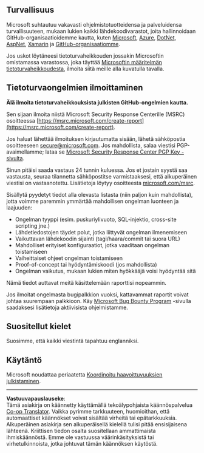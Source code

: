 <!--
CO_OP_TRANSLATOR_METADATA:
{
  "original_hash": "5e1b8da31aae9cca3d53ad243fa3365a",
  "translation_date": "2025-09-04T23:16:51+00:00",
  "source_file": "SECURITY.md",
  "language_code": "fi"
}
-->
## Turvallisuus

Microsoft suhtautuu vakavasti ohjelmistotuotteidensa ja palveluidensa turvallisuuteen, mukaan lukien kaikki lähdekoodivarastot, joita hallinnoidaan GitHub-organisaatioidemme kautta, kuten [Microsoft](https://github.com/Microsoft), [Azure](https://github.com/Azure), [DotNet](https://github.com/dotnet), [AspNet](https://github.com/aspnet), [Xamarin](https://github.com/xamarin) ja [GitHub-organisaatiomme](https://opensource.microsoft.com/).

Jos uskot löytäneesi tietoturvaheikkouden jossakin Microsoftin omistamassa varastossa, joka täyttää [Microsoftin määritelmän tietoturvaheikkoudesta](https://docs.microsoft.com/previous-versions/tn-archive/cc751383(v=technet.10)?WT.mc_id=academic-77952-leestott), ilmoita siitä meille alla kuvatulla tavalla.

## Tietoturvaongelmien ilmoittaminen

**Älä ilmoita tietoturvaheikkouksista julkisten GitHub-ongelmien kautta.**

Sen sijaan ilmoita niistä Microsoft Security Response Centerille (MSRC) osoitteessa [https://msrc.microsoft.com/create-report](https://msrc.microsoft.com/create-report).

Jos haluat lähettää ilmoituksen kirjautumatta sisään, lähetä sähköpostia osoitteeseen [secure@microsoft.com](mailto:secure@microsoft.com). Jos mahdollista, salaa viestisi PGP-avaimellamme; lataa se [Microsoft Security Response Center PGP Key -sivulta](https://www.microsoft.com/en-us/msrc/pgp-key-msrc).

Sinun pitäisi saada vastaus 24 tunnin kuluessa. Jos et jostain syystä saa vastausta, seuraa tilannetta sähköpostitse varmistaaksesi, että alkuperäinen viestisi on vastaanotettu. Lisätietoja löytyy osoitteesta [microsoft.com/msrc](https://www.microsoft.com/msrc).

Sisällytä pyydetyt tiedot alla olevasta listasta (niin paljon kuin mahdollista), jotta voimme paremmin ymmärtää mahdollisen ongelman luonteen ja laajuuden:

  * Ongelman tyyppi (esim. puskuriylivuoto, SQL-injektio, cross-site scripting jne.)
  * Lähdetiedostojen täydet polut, jotka liittyvät ongelman ilmenemiseen
  * Vaikuttavan lähdekoodin sijainti (tagi/haara/commit tai suora URL)
  * Mahdolliset erityiset konfiguraatiot, jotka vaaditaan ongelman toistamiseen
  * Vaiheittaiset ohjeet ongelman toistamiseen
  * Proof-of-concept tai hyödyntämiskoodi (jos mahdollista)
  * Ongelman vaikutus, mukaan lukien miten hyökkääjä voisi hyödyntää sitä

Nämä tiedot auttavat meitä käsittelemään raporttisi nopeammin.

Jos ilmoitat ongelmasta bugipalkkion vuoksi, kattavammat raportit voivat johtaa suurempaan palkkioon. Käy [Microsoft Bug Bounty Program](https://microsoft.com/msrc/bounty) -sivulla saadaksesi lisätietoja aktiivisista ohjelmistamme.

## Suositellut kielet

Suosimme, että kaikki viestintä tapahtuu englanniksi.

## Käytäntö

Microsoft noudattaa periaatetta [Koordinoitu haavoittuvuuksien julkistaminen](https://www.microsoft.com/en-us/msrc/cvd).

---

**Vastuuvapauslauseke**:  
Tämä asiakirja on käännetty käyttämällä tekoälypohjaista käännöspalvelua [Co-op Translator](https://github.com/Azure/co-op-translator). Vaikka pyrimme tarkkuuteen, huomioithan, että automaattiset käännökset voivat sisältää virheitä tai epätarkkuuksia. Alkuperäinen asiakirja sen alkuperäisellä kielellä tulisi pitää ensisijaisena lähteenä. Kriittisen tiedon osalta suositellaan ammattimaista ihmiskäännöstä. Emme ole vastuussa väärinkäsityksistä tai virhetulkinnoista, jotka johtuvat tämän käännöksen käytöstä.